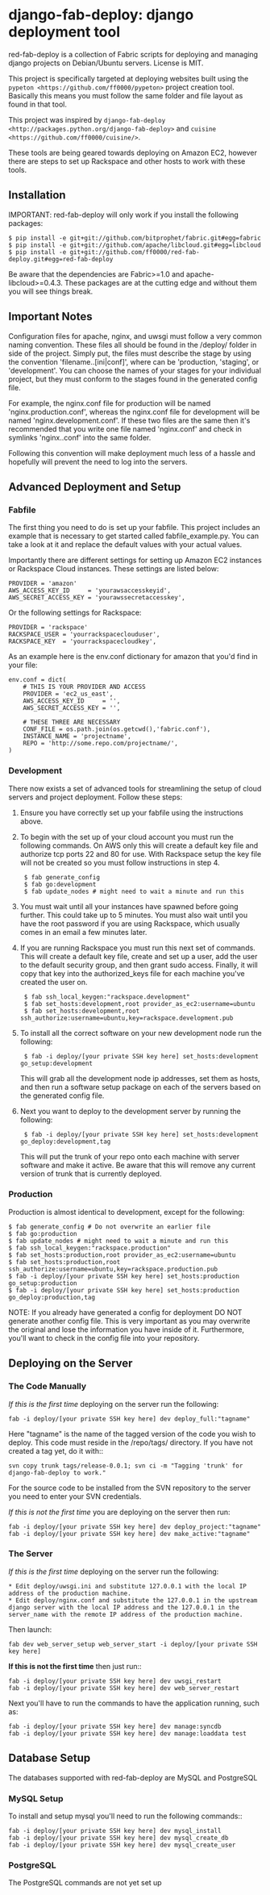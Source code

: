 # django-fab-deploy: django deployment tool

red-fab-deploy is a collection of Fabric scripts for deploying and
managing django projects on Debian/Ubuntu servers. License is MIT.

This project is specifically targeted at deploying websites built using
the `pypeton <https://github.com/ff0000/pypeton>` project creation tool.
Basically this means you must follow the same folder and file layout as
found in that tool.

This project was inspired by `django-fab-deploy <http://packages.python.org/django-fab-deploy>`
and `cuisine <https://github.com/ff0000/cuisine/>`.

These tools are being geared towards deploying on Amazon EC2, however 
there are steps to set up Rackspace and other hosts to work with these tools.

## Installation

IMPORTANT: red-fab-deploy will only work if you install the following packages:
    
	$ pip install -e git+git://github.com/bitprophet/fabric.git#egg=fabric
	$ pip install -e git+git://github.com/apache/libcloud.git#egg=libcloud
	$ pip install -e git+git://github.com/ff0000/red-fab-deploy.git#egg=red-fab-deploy

Be aware that the dependencies are Fabric>=1.0 and apache-libcloud>=0.4.3.  These
packages are at the cutting edge and without them you will see things break.

## Important Notes

Configuration files for apache, nginx, and uwsgi must follow a very common naming
convention.  These files all should be found in the /deploy/ folder in side of
the project.  Simply put, the files must describe the stage by using the 
convention 'filename.<stage>.[ini|conf]', where <stage> can be
'production, 'staging', or 'development'.  You can choose the names of your stages
for your individual project, but they must conform to the stages found in the 
generated config file.

For example, the nginx.conf file for production will be named 'nginx.production.conf',
whereas the nginx.conf file for development will be named 'nginx.development.conf'.
If these two files are the same then it's recommended that you write one file named
'nginx.conf' and check in symlinks 'nginx.<stage>.conf' into the same folder.

Following this convention will make deployment much less of a hassle and hopefully
will prevent the need to log into the servers.

## Advanced Deployment and Setup

### Fabfile

The first thing you need to do is set up your fabfile.  This project includes an example
that is necessary to get started called fabfile_example.py.  You can take a look at it and 
replace the default values with your actual values.

Importantly there are different settings for setting up Amazon EC2 instances or Rackspace
Cloud instances.  These settings are listed below:

	PROVIDER = 'amazon'
	AWS_ACCESS_KEY_ID     = 'yourawsaccesskeyid',
	AWS_SECRET_ACCESS_KEY = 'yourawssecretaccesskey',

Or the following settings for Rackspace:

	PROVIDER = 'rackspace'
	RACKSPACE_USER = 'yourrackspaceclouduser',
	RACKSPACE_KEY  = 'yourrackspacecloudkey',

As an example here is the env.conf dictionary for amazon that you'd find in your file:

	env.conf = dict(
		# THIS IS YOUR PROVIDER AND ACCESS
		PROVIDER = 'ec2_us_east',
		AWS_ACCESS_KEY_ID     = '',     
		AWS_SECRET_ACCESS_KEY = '',     
		
		# THESE THREE ARE NECESSARY
		CONF_FILE = os.path.join(os.getcwd(),'fabric.conf'),
		INSTANCE_NAME = 'projectname', 
		REPO = 'http://some.repo.com/projectname/',
	)

### Development

There now exists a set of advanced tools for streamlining the setup of 
cloud servers and project deployment.  Follow these steps:

1. Ensure you have correctly set up your fabfile using the instructions above.

2. To begin with the set up of your cloud account you must run the following commands. On
AWS only this will create a default key file and authorize tcp ports 22 and 80 for use.  With
Rackspace setup the key file will not be created so you must follow instructions in step 4.

		$ fab generate_config
		$ fab go:development
		$ fab update_nodes # might need to wait a minute and run this

3. You must wait until all your instances have spawned before going further.  This could take 
up to 5 minutes.  You must also wait until you have the root password if you are using Rackspace,
which usually comes in an email a few minutes later.

4. If you are running Rackspace you must run this next set of commands.  This will create a 
default key file, create and set up a user, add the user to the default security group, 
and then grant sudo access.  Finally, it will copy that key into the authorized_keys file for 
each machine you've created the user on.

		$ fab ssh_local_keygen:"rackspace.development"
		$ fab set_hosts:development,root provider_as_ec2:username=ubuntu
		$ fab set_hosts:development,root ssh_authorize:username=ubuntu,key=rackspace.development.pub

5. To install all the correct software on your new development node run the following:

		$ fab -i deploy/[your private SSH key here] set_hosts:development go_setup:development

	This will grab all the development node ip addresses, set them as hosts, and then run
	a software setup package on each of the servers based on the generated config file.

6. Next you want to deploy to the development server by running the following:

		$ fab -i deploy/[your private SSH key here] set_hosts:development go_deploy:development,tag

	This will put the trunk of your repo onto each machine with server software and make it active.
	Be aware that this will remove any current version of trunk that is currently deployed.

### Production

Production is almost identical to development, except for the following:

	$ fab generate_config # Do not overwrite an earlier file
	$ fab go:production
	$ fab update_nodes # might need to wait a minute and run this
	$ fab ssh_local_keygen:"rackspace.production"
	$ fab set_hosts:production,root provider_as_ec2:username=ubuntu
	$ fab set_hosts:production,root ssh_authorize:username=ubuntu,key=rackspace.production.pub
	$ fab -i deploy/[your private SSH key here] set_hosts:production go_setup:production
	$ fab -i deploy/[your private SSH key here] set_hosts:production go_deploy:production,tag

NOTE: If you already have generated a config for deployment DO NOT generate another config file.
This is very important as you may overwrite the original and lose the information you have inside
of it.  Furthermore, you'll want to check in the config file into your repository.

## Deploying on the Server

### The Code Manually

*If this is the first time* deploying on the server run the following:

	fab -i deploy/[your private SSH key here] dev deploy_full:"tagname"
    
Here "tagname" is the name of the tagged version of the code you wish
to deploy.  This code must reside in the /repo/tags/ directory.
If you have not created a tag yet, do it with::

	svn copy trunk tags/release-0.0.1; svn ci -m "Tagging 'trunk' for django-fab-deploy to work."

For the source code to be installed from the SVN repository to the 
server you need to enter your SVN credentials.

*If this is not the first time* you are deploying on the server then run:

	fab -i deploy/[your private SSH key here] dev deploy_project:"tagname" 
	fab -i deploy/[your private SSH key here] dev make_active:"tagname"

### The Server

*If this is the first time* deploying on the server run the following:

	* Edit deploy/uwsgi.ini and substitute 127.0.0.1 with the local IP address of the production machine.
	* Edit deploy/nginx.conf and substitute the 127.0.0.1 in the upstream django server with the local IP address and the 127.0.0.1 in the server_name with the remote IP address of the production machine.

Then launch:

	fab dev web_server_setup web_server_start -i deploy/[your private SSH key here]

**If this is not the first time** then just run::

	fab -i deploy/[your private SSH key here] dev uwsgi_restart
	fab -i deploy/[your private SSH key here] dev web_server_restart
  
Next you'll have to run the commands to have the application running, such as:

	fab -i deploy/[your private SSH key here] dev manage:syncdb 
	fab -i deploy/[your private SSH key here] dev manage:loaddata test

## Database Setup

The databases supported with red-fab-deploy are MySQL and PostgreSQL

### MySQL Setup

To install and setup mysql you'll need to run the following commands::

	fab -i deploy/[your private SSH key here] dev mysql_install
	fab -i deploy/[your private SSH key here] dev mysql_create_db
	fab -i deploy/[your private SSH key here] dev mysql_create_user

### PostgreSQL

The PostgreSQL commands are not yet set up

